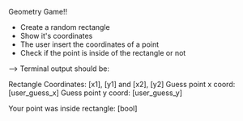Geometry Game!!

- Create a random rectangle
- Show it's coordinates
- The user insert the coordinates of a point
- Check if the point is inside of the rectangle or not

--> Terminal output should be:

Rectangle Coordinates: [x1], [y1] and [x2], [y2]
Guess point x coord: [user_guess_x]
Guess point y coord: [user_guess_y]

Your point was inside rectangle: [bool]